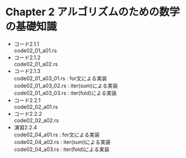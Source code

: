 # Chapter 2 アルゴリズムのための数学の基礎知識

* コード2.1.1  
  code02_01_a01.rs
* コード2.1.2  
  code02_01_a02.rs
* コード2.1.3  
  code02_01_a03_01.rs : for文による実装  
  code02_01_a03_02.rs : iter(sum)による実装  
  code02_01_a03_03.rs : iter(fold)による実装
* コード2.2.1  
  code02_02_a01.rs
* コード2.2.2  
  code02_02_a02.rs
* 演習2.2.4  
  code02_04_a01.rs : for文による実装  
  code02_04_a02.rs : iter(sum)による実装  
  code02_04_a03.rs : iter(fold)による実装
